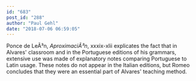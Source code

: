 ```yaml
---
id: "683"
post_id: "288"
author: "Paul Gehl"
date: "2018-07-06 06:59:05"
---
```

Ponce de LeÃ³n, <em>AproximaciÃ³n</em>, xxxix-xlii explicates the fact that in Alvares' classroom and in the Portuguese editions of his grammars, extensive use was made of explanatory notes comparing Portuguese to Latin usage. These notes do not appear in the Italian editions, but Romeo concludes that they were an essential part of Alvares' teaching method.
